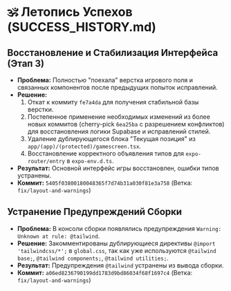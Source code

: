# 🕉️ Летопись Успехов (SUCCESS_HISTORY.md)

## Восстановление и Стабилизация Интерфейса (Этап 3)

*   **Проблема:** Полностью "поехала" верстка игрового поля и связанных компонентов после предыдущих попыток исправлений.
*   **Решение:**
    1.  Откат к коммиту `fe7a4da` для получения стабильной базы верстки.
    2.  Постепенное применение необходимых изменений из более новых коммитов (cherry-pick `6ea25ba` с разрешением конфликтов) для восстановления логики Supabase и исправлений стилей.
    3.  Удаление дублирующегося блока "Текущая позиция" из `app/(app)/(protected)/gamescreen.tsx`.
    4.  Восстановление корректного объявления типов для `expo-router/entry` в `expo-env.d.ts`.
*   **Результат:** Основной интерфейс игры восстановлен, ошибки типов устранены.
*   **Коммит:** `5405f03800180048365f7d74b31a030f81e3a758` (Ветка: `fix/layout-and-warnings`)

## Устранение Предупреждений Сборки

*   **Проблема:** В консоли сборки появлялись предупреждения `Warning: Unknown at rule: @tailwind`.
*   **Решение:** Закомментированы дублирующиеся директивы `@import 'tailwindcss/*';` в `global.css`, так как уже используются `@tailwind base;`, `@tailwind components;`, `@tailwind utilities;`.
*   **Результат:** Предупреждения `@tailwind` устранены из вывода сборки.
*   **Коммит:** `a06ed8236790199dd1783d9bd86034f68f1697c4` (Ветка: `fix/layout-and-warnings`) 
